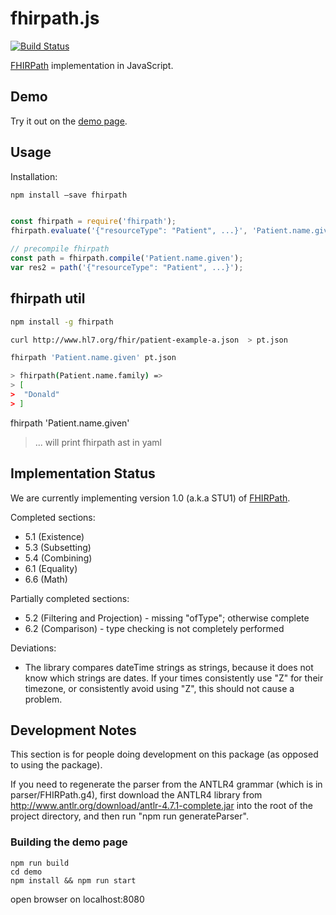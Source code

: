 # fhirpath.js

[![Build Status](https://travis-ci.org/lhncbc/fhirpath.js.svg?branch=master)](https://travis-ci.org/lhncbc/fhirpath.js)

[FHIRPath](http://hl7.org/fhirpath/) implementation in JavaScript.

## Demo
Try it out on the [demo page](https://lhncbc.github.io/fhirpath.js/).


## Usage

Installation:

```sh
npm install –save fhirpath
```

```js

const fhirpath = require('fhirpath');
fhirpath.evaluate('{"resourceType": "Patient", ...}', 'Patient.name.given');

// precompile fhirpath
const path = fhirpath.compile('Patient.name.given');
var res2 = path('{"resourceType": "Patient", ...}');

```


## fhirpath util

```sh
npm install -g fhirpath

curl http://www.hl7.org/fhir/patient-example-a.json  > pt.json

fhirpath 'Patient.name.given' pt.json

> fhirpath(Patient.name.family) =>
> [
>  "Donald"
> ]
```
fhirpath 'Patient.name.given'

> ... will print fhirpath ast in yaml


## Implementation Status

We are currently implementing version 1.0 (a.k.a STU1) of
[FHIRPath](http://hl7.org/fhirpath/).

Completed sections:
- 5.1 (Existence)
- 5.3 (Subsetting)
- 5.4 (Combining)
- 6.1 (Equality)
- 6.6 (Math)

Partially completed sections:
- 5.2 (Filtering and Projection) - missing "ofType"; otherwise complete
- 6.2 (Comparison) - type checking is not completely performed

Deviations:
- The library compares dateTime strings as strings, because it does not know
  which strings are dates.  If your times consistently use "Z" for their
  timezone, or consistently avoid using "Z", this should not cause a problem.

## Development Notes

This section is for people doing development on this package (as opposed to
using the package).

If you need to regenerate the parser from the ANTLR4 grammar (which is in
parser/FHIRPath.g4), first download the
ANTLR4 library from http://www.antlr.org/download/antlr-4.7.1-complete.jar into
the root of the project directory, and then run "npm run generateParser".


### Building the demo page

```
npm run build
cd demo
npm install && npm run start
```

open browser on localhost:8080
